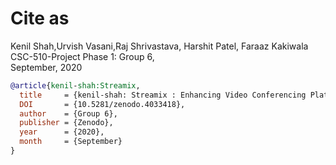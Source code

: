 # Cite as

Kenil Shah,Urvish Vasani,Raj Shrivastava, Harshit Patel, Faraaz Kakiwala      
CSC-510-Project Phase 1:
Group 6,   
September, 2020

```bibtex
@article{kenil-shah:Streamix,
  title     = {kenil-shah: Streamix : Enhancing Video Conferencing Platforms},
  DOI       = {10.5281/zenodo.4033418}, 
  author    = {Group 6}, 
  publisher = {Zenodo}, 
  year      = {2020}, 
  month     = {September}
}
```